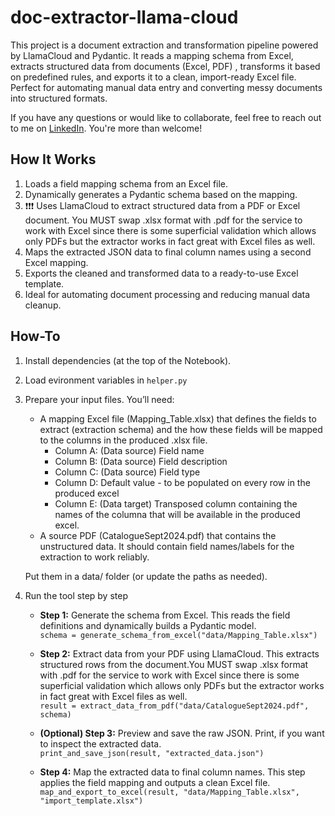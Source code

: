 # doc-extractor-llama-cloud

This project is a document extraction and transformation pipeline powered by LlamaCloud and Pydantic. It reads a mapping schema from Excel, extracts structured data from documents (Excel, PDF) , transforms it based on predefined rules, and exports it to a clean, import-ready Excel file. Perfect for automating manual data entry and converting messy documents into structured formats.

If you have any questions or would like to collaborate, feel free to reach out to me on [LinkedIn](https://www.linkedin.com/in/jenya-stoeva-60477249/). You're more than welcome!

## How It Works
1. Loads a field mapping schema from an Excel file.
2. Dynamically generates a Pydantic schema based on the mapping.
3. ❗❗❗ Uses LlamaCloud to extract structured data from a PDF or Excel document. You MUST swap .xlsx format with .pdf for the service to work with Excel since there is some superficial validation which allows only PDFs but the extractor works in fact great with Excel files as well.
4. Maps the extracted JSON data to final column names using a second Excel mapping.
5. Exports the cleaned and transformed data to a ready-to-use Excel template.
6. Ideal for automating document processing and reducing manual data cleanup.

## How-To
1. Install dependencies (at the top of the Notebook).
2. Load evironment variables in ```helper.py```
3. Prepare your input files. You’ll need:

   * A mapping Excel file (Mapping_Table.xlsx) that defines the fields to extract (extraction schema) and the how these fields will be mapped to the columns in the produced .xlsx file.
     * Column A: (Data source) Field name
     * Column B: (Data source) Field description
     * Column C: (Data source) Field type
     * Column D: Default value - to be populated on every row in the produced excel
     * Column E: (Data target) Transposed column containing the names of the columna that will be available in the produced excel.
   * A source PDF (CatalogueSept2024.pdf) that contains the unstructured data. It should contain field names/labels for the extraction to work reliably.

   Put them in a data/ folder (or update the paths as needed).

4. Run the tool step by step
   * **Step 1:** Generate the schema from Excel. This reads the field definitions and dynamically builds a Pydantic model.<br>
     ```schema = generate_schema_from_excel("data/Mapping_Table.xlsx")```<br>
     
   * **Step 2:** Extract data from your PDF using LlamaCloud. This extracts structured rows from the document.You MUST swap .xlsx format with .pdf for the service to work with Excel since there is some superficial   validation which allows only PDFs but the extractor works in fact great with Excel files as well.<br>
     ```result = extract_data_from_pdf("data/CatalogueSept2024.pdf", schema)```<br>
     
   * **(Optional) Step 3:** Preview and save the raw JSON. Print, if you want to inspect the extracted data.<br>
     ```print_and_save_json(result, "extracted_data.json")```<br>
     
   * **Step 4:** Map the extracted data to final column names. This step applies the field mapping and outputs a clean Excel file.<br>
     ```map_and_export_to_excel(result, "data/Mapping_Table.xlsx", "import_template.xlsx")```

